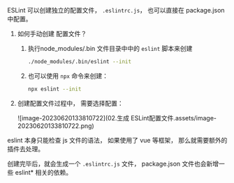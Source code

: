 ESLint 可以创建独立的配置文件， `.eslintrc.js`， 也可以直接在 package.json 中配置。 

1. 如何手动创建 配置文件？

   1. 执行node_modules/.bin 文件目录中中的 `eslint` 脚本来创建

      ```bash
      ./node_modules/.bin/eslint --init
      ```

   2. 也可以使用 `npx` 命令来创建：

      ```bash
      npx eslint --init
      ```

2. 创建配置文件过程中， 需要选择配置：

   ![image-20230620133810722](02.生成 ESLint配置文件.assets/image-20230620133810722.png)

eslint 本身只能检查 js 文件的语法， 如果使用了 vue 等框架， 那么就需要额外的插件去处理。 

创建完毕后，就会生成一个 `.eslintrc.js` 文件， package.json 文件也会新增一些 eslint* 相关的依赖。 

